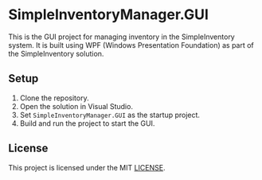 # SimpleInventoryManager.GUI

This is the GUI project for managing inventory in the SimpleInventory system. It is built using WPF (Windows Presentation Foundation) as part of the SimpleInventory solution.

## Setup

1. Clone the repository.
2. Open the solution in Visual Studio.
3. Set `SimpleInventoryManager.GUI` as the startup project.
4. Build and run the project to start the GUI.

## License

This project is licensed under the MIT [LICENSE](../LICENSE.txt).
